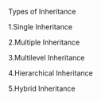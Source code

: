 Types of Inheritance

1.Single Inheritance

2.Multiple Inheritance

3.Multilevel Inheritance

4.Hierarchical Inheritance

5.Hybrid Inheritance
